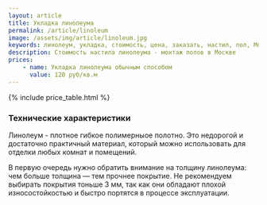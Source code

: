 ```yaml
---
layout: article
title: Укладка линолеума
permalink: /article/linoleum
image: /assets/img/article/linoleum.jpg
keywords: линолеум, укладка, стоимость, цена, заказать, настил, пол, Москва, Королёв
description: Стоимость настила линолеума - монтаж полов в Москве
prices:
    - name: Укладка линолеума обычным способом
      value: 120 руб/кв.м
---
```

{% include price_table.html %}

### Технические характеристики

Линолеум - плотное гибкое полимерныое полотно. Это недорогой и достаточно практичный материал, который можно использовать для отделки любых комнат и помещений.

В первую очередь нужно обратить внимание на толщину линолеума: чем больше толщина — тем прочнее покрытие. Не рекомендуем выбирать покрытия тоньше 3 мм, так как они обладают плохой износостойкостью и быстро портятся в процессе эксплуатации.